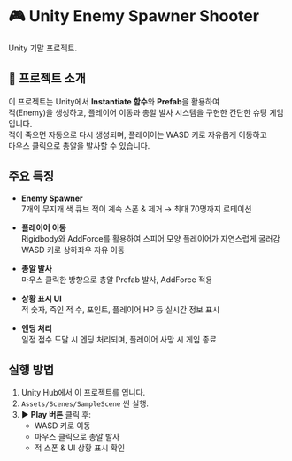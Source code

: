 # 🎮 Unity Enemy Spawner Shooter

Unity 기말 프로젝트.



## 📌 프로젝트 소개

이 프로젝트는 Unity에서 **Instantiate 함수**와 **Prefab**을 활용하여  
적(Enemy)을 생성하고, 플레이어 이동과 총알 발사 시스템을 구현한 간단한 슈팅 게임입니다.  
적이 죽으면 자동으로 다시 생성되며, 플레이어는 WASD 키로 자유롭게 이동하고  
마우스 클릭으로 총알을 발사할 수 있습니다.



## 주요 특징

- **Enemy Spawner**  
  7개의 무지개 색 큐브 적이 계속 스폰 & 제거 → 최대 70명까지 로테이션

- **플레이어 이동**  
  Rigidbody와 AddForce를 활용하여 스피어 모양 플레이어가 자연스럽게 굴러감  
  WASD 키로 상하좌우 자유 이동

- **총알 발사**  
  마우스 클릭한 방향으로 총알 Prefab 발사, AddForce 적용

- **상황 표시 UI**  
  적 숫자, 죽인 적 수, 포인트, 플레이어 HP 등 실시간 정보 표시

- **엔딩 처리**  
  일정 점수 도달 시 엔딩 처리되며, 플레이어 사망 시 게임 종료



## 실행 방법

1. Unity Hub에서 이 프로젝트를 엽니다.
2. `Assets/Scenes/SampleScene` 씬 실행.
3. ▶️ **Play 버튼** 클릭 후:
   - WASD 키로 이동
   - 마우스 클릭으로 총알 발사
   - 적 스폰 & UI 상황 표시 확인


